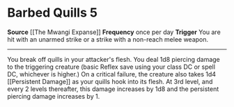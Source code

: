 ﻿---
actions: '[reaction]'
cost: null
element: null
frequency: once per day
id: '733'
name: Barbed Quills
rarity: Common
requirement: null
school: null
source: '[[DATABASE/source/The Mwangi Expanse|The Mwangi Expanse]]'
trait: null
trigger: You are hit with an [[DATABASE/trait/Unarmed|unarmed]] strike or a strike
  with anon- [[DATABASE/trait/Reach|reach]] melee weapon.
type: Action

---
# Barbed Quills <span class="action-icon">5</span>

**Source** [[The Mwangi Expanse]] 
**Frequency** once per day
**Trigger** You are hit with an unarmed strike or a strike with a non-reach melee weapon.

---
You break off quills in your attacker's flesh. You deal 1d8 piercing damage to the triggering creature (basic Reflex save using your class DC or spell DC, whichever is higher.) On a critical failure, the creature also takes 1d4 [[Persistent Damage]] as your quills hook into its flesh. At 3rd level, and every 2 levels thereafter, this damage increases by 1d8 and the persistent piercing damage increases by 1.